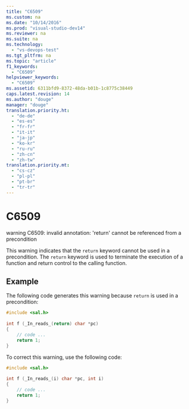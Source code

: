 ```yaml
---
title: "C6509"
ms.custom: na
ms.date: "10/14/2016"
ms.prod: "visual-studio-dev14"
ms.reviewer: na
ms.suite: na
ms.technology: 
  - "vs-devops-test"
ms.tgt_pltfrm: na
ms.topic: "article"
f1_keywords: 
  - "C6509"
helpviewer_keywords: 
  - "C6509"
ms.assetid: 6311bfd9-8372-48da-b01b-1c8775c38449
caps.latest.revision: 14
ms.author: "douge"
manager: "douge"
translation.priority.ht: 
  - "de-de"
  - "es-es"
  - "fr-fr"
  - "it-it"
  - "ja-jp"
  - "ko-kr"
  - "ru-ru"
  - "zh-cn"
  - "zh-tw"
translation.priority.mt: 
  - "cs-cz"
  - "pl-pl"
  - "pt-br"
  - "tr-tr"
---
```

# C6509
warning C6509: invalid annotation: 'return' cannot be referenced from a precondition  
  
 This warning indicates that the `return`  keyword cannot be used in a precondition. The `return` keyword is used to terminate the execution of a function and return control to the calling function.  
  
## Example  
 The following code generates this warning because `return` is used in a precondition:  
  
```cpp  
#include <sal.h>  
  
int f (_In_reads_(return) char *pc)  
{  
    // code ...  
    return 1;  
}  
```  
  
 To correct this warning, use the following code:  
  
```cpp  
#include <sal.h>  
  
int f (_In_reads_(i) char *pc, int i)  
{  
    // code ...  
    return 1;  
}  
```